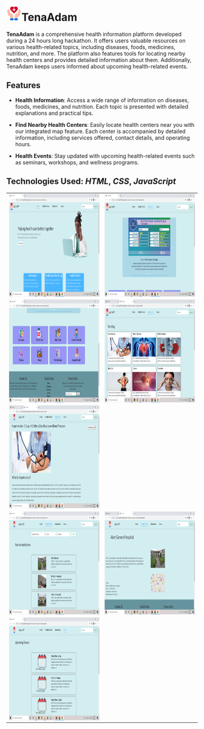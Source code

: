 # <img src="visual/logo.png" width=40 height=40>TenaAdam 

**TenaAdam** is a comprehensive health information platform developed during a 24 hours long hackathon. It offers users valuable resources on various health-related topics, including diseases, foods, medicines, nutrition, and more. The platform also features tools for locating nearby health centers and provides detailed information about them. Additionally, TenaAdam keeps users informed about upcoming health-related events.

## Features

- **Health Information**: Access a wide range of information on diseases, foods, medicines, and nutrition. Each topic is presented with detailed explanations and practical tips.

- **Find Nearby Health Centers**: Easily locate health centers near you with our integrated map feature. Each center is accompanied by detailed information, including services offered, contact details, and operating hours.

- **Health Events**: Stay updated with upcoming health-related events such as seminars, workshops, and wellness programs. 

## Technologies Used: *HTML*, *CSS*, *JavaScript*

<table>
  <tr>
  </tr>
  <tr>
    <td><img src="visual/home page.png" width=480 height=271></td>
    <td><img src="visual/information.png" width=480 height=271></td>
  </tr>

  <tr>
    <td><img src="visual/information2.png" width=480 height=271></td>
    <td><img src="visual/information3.png" width=480 height=271></td>
  </tr>
  

  <tr>
    <td><img src="visual/information4.png" width=480 height=271></td>
  </tr>
  
  <tr>
    <td><img src="visual/health centers.png" width=480 height=271></td>
    <td><img src="visual/health center2.png" width=480 height=271></td>
  </tr>
  
  <tr>
    <td><img src="visual/events.png" width=480 height=271></td>
  </tr>
        
 </table>
 
